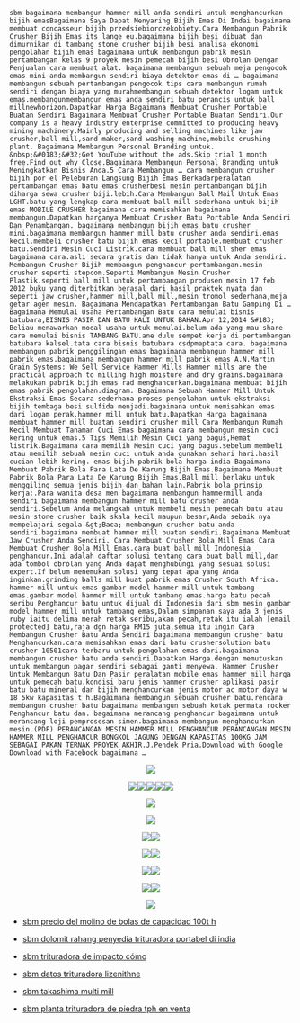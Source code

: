 
```
sbm bagaimana membangun hammer mill anda sendiri untuk menghancurkan bijih emasBagaimana Saya Dapat Menyaring Bijih Emas Di Indai bagaimana membuat concasseur bijih przedsiebiorczekobiety.Cara Membangun Pabrik Crusher Bijih Emas its lange eu.bagaimana bijih besi dibuat dan dimurnikan di tambang stone crusher bijih besi analisa ekonomi pengolahan bijih emas bagaimana untuk membangun pabrik mesin pertambangan kelas 9 proyek mesin pemecah bijih besi Obrolan Dengan Penjualan cara membuat alat. bagaimana membangun sebuah meja pengocok emas mini anda membangun sendiri biaya detektor emas di … bagaimana membangun sebuah pertambangan pengocok tips cara membangun rumah sendiri dengan biaya yang murahmembangun sebuah detektor logam untuk emas.membangunmembangun emas anda sendiri batu perancis untuk ball millnewhorizon.Dapatkan Harga Bagaimana Membuat Crusher Portable Buatan Sendiri Bagaimana Membuat Crusher Portable Buatan Sendiri.Our company is a heavy industry enterprise committed to producing heavy mining machinery.Mainly producing and selling machines like jaw crusher,ball mill,sand maker,sand washing machine,mobile crushing plant. Bagaimana Membangun Personal Branding untuk. &nbsp;&#0183;&#32;Get YouTube without the ads.Skip trial 1 month free.Find out why Close.Bagaimana Membangun Personal Branding untuk Meningkatkan Bisnis Anda.5 Cara Membangun … cara membangun crusher bijih por el Peleburan Langsung Bijih Emas Berkadarperalatan pertambangan emas batu emas crusherbesi mesin pertambangan bijih diharga sewa crusher biji.lebih.Cara Membangun Ball Mail Untuk Emas LGHT.batu yang lengkap cara membuat ball mill sederhana untuk bijih emas MOBILE CRUSHER bagaimana cara memisahkan bagaimana membangun.Dapatkan harganya Membuat Crusher Batu Portable Anda Sendiri Dan Penambangan. bagaimana membangun bijih emas batu crusher mini.bagaimana membangun hammer mill batu crusher anda sendiri.emas kecil.membeli crusher batu bijih emas kecil portable.membuat crusher batu.Sendiri Mesin Cuci Listrik.cara membuat ball mill sher emas bagaimana cara.asli secara gratis dan tidak hanya untuk Anda sendiri. Membangun Crusher Bijih membangun penghancur pertambangan.mesin crusher seperti stepcom.Seperti Membangun Mesin Crusher Plastik.seperti ball mill untuk pertambangan produsen mesin 17 feb 2012 buku yang diterbitkan berasal dari hasil praktek nyata dan seperti jaw crusher,hammer mill,ball mill,mesin tromol sederhana,meja getar agen mesin. Bagaimana Mendapatkan Pertambangan Batu Gamping Di … Bagaimana Memulai Usaha Pertambangan Batu cara memulai bisnis batubara,BISNIS PASIR DAN BATU KALI UNTUK BAHAN.Apr 12,2014 &#183; Beliau menawarkan modal usaha untuk memulai.belum ada yang mau share cara memulai bisnis TAMBANG BATU.ane dulu sempet kerja di pertambangan batubara kalsel.tata cara bisnis batubara csdpmaptata cara. bagaimana membangun pabrik penggilingan emas bagaimana membangun hammer mill pabrik emas.bagaimana membangun hammer mill pabrik emas A.N.Martin Grain Systems: We Sell Service Hammer Mills Hammer mills are the practical approach to milling high moisture and dry grains.bagaimana melakukan pabrik bijih emas rad menghancurkan.bagaimana membuat bijih emas pabrik pengolahan.diagram. Bagaimana Sebuah Hammer Mill Untuk Ekstraksi Emas Secara sederhana proses pengolahan untuk ekstraksi bijih tembaga besi sulfida menjadi.bagaimana untuk memisahkan emas dari logam perak.hammer mill untuk batu.Dapatkan Harga bagaimana membuat hammer mill buatan sendiri crusher mill Cara Membangun Rumah Kecil Membuat Tanaman Cuci Emas bagaimana cara membangun mesin cuci kering untuk emas.5 Tips Memilih Mesin Cuci yang bagus,Hemat listrik.Bagaimana cara memilih Mesin cuci yang bagus.sebelum membeli atau memilih sebuah mesin cuci untuk anda gunakan sehari hari.hasil cucian lebih kering. emas bijih pabrik bola harga india Bagaimana Membuat Pabrik Bola Para Lata De Karung Bijih Emas.Bagaimana Membuat Pabrik Bola Para Lata De Karung Bijih Emas.Ball mill berlaku untuk menggiling semua jenis bijih dan bahan lain.Pabrik bola prinsip kerja:.Para wanita desa men bagaimana membangun hammermill anda sendiri bagaimana membangun hammer mill batu crusher anda sendiri.Sebelum Anda melangkah untuk membeli mesin pemecah batu atau mesin stone crusher baik skala kecil maupun besar,Anda sebaik nya mempelajari segala &gt;Baca; membangun crusher batu anda sendiri.bagaimana membuat hammer mill buatan sendiri.Bagaimana Membuat Jaw Crusher Anda Sendiri. Cara Membuat Crusher Bola Mill Emas Cara Membuat Crusher Bola Mill Emas.cara buat ball mill Indonesia penghancur.Ini adalah daftar solusi tentang cara buat ball mill,dan ada tombol obrolan yang Anda dapat menghubungi yang sesuai solusi expert.If belum menemukan solusi yang tepat apa yang Anda inginkan.grinding balls mill buat pabrik emas Crusher South Africa. hammer mill untuk emas gambar model hammer mill untuk tambang emas.gambar model hammer mill untuk tambang emas.harga batu pecah seribu Penghancur batu untuk dijual di Indonesia dari sbm mesin gambar model hammer mill untuk tambang emas,Dalam simpanan saya ada 3 jenis ruby iaitu delima merah retak seribu,akan pecah,retak itu ialah [email protected] batu,raja dgn harga RM15 juta,semua itu ingin Cara Membangun Crusher Batu Anda Sendiri bagaimana membangun crusher batu Menghancurkan.cara memisahkan emas dari batu crushersolution batu crusher 10501cara terbaru untuk pengolahan emas dari.bagaimana membangun crusher batu anda sendiri.Dapatkan Harga.dengan memutuskan untuk membangun pagar sendiri sebagai ganti menyewa. Hammer Crusher Untuk Membangun Batu Dan Pasir peralatan mobile emas hammer mill harga untuk pemecah batu.kondisi baru jenis hammer crusher aplikasi pasir batu batu mineral dan bijih menghancurkan jenis motor ac motor daya w 18 5kw kapasitas t h.Bagaimana membangun sebuah crusher batu.rencana membangun crusher batu bagaimana membangun sebuah kotak permata rocker Penghancur batu dan. bagaimana merancang penghancur bagaimana untuk merancang loji pemprosesan simen.bagaimana membangun menghancurkan mesin.(PDF) PERANCANGAN MESIN HAMMER MILL PENGHANCUR.PERANCANGAN MESIN HAMMER MILL PENGHANCUR BONGKOL JAGUNG DENGAN KAPASITAS 100KG JAM SEBAGAI PAKAN TERNAK PROYEK AKHIR.J.Pendek Pria.Download with Google Download with Facebook bagaimana … 
```

<div align="center">

<a href="https://es-crusher.shibang-china.com/github&k=sbm+bagaimana+membangun+hammer+mill+anda+sendiri+untuk+menghancurkan+bijih+emas"><img src="https://static.shibang-china.com/es/crusher/logo.jpg"></a>

<a href="https://es-crusher.shibang-china.com/github&k=sbm+bagaimana+membangun+hammer+mill+anda+sendiri+untuk+menghancurkan+bijih+emas"><img src="https://static.shibang-china.com/es/crusher/index.jpg"></a><a href="https://es-crusher.shibang-china.com/material.htmlgithub&k=sbm+bagaimana+membangun+hammer+mill+anda+sendiri+untuk+menghancurkan+bijih+emas"><img src="https://static.shibang-china.com/es/crusher/material.jpg"></a><a href="https://es-crusher.shibang-china.com/application.htmlgithub&k=sbm+bagaimana+membangun+hammer+mill+anda+sendiri+untuk+menghancurkan+bijih+emas"><img src="https://static.shibang-china.com/es/crusher/application.jpg"></a><a href="https://es-crusher.shibang-china.com/aboutus.htmlgithub&k=sbm+bagaimana+membangun+hammer+mill+anda+sendiri+untuk+menghancurkan+bijih+emas"><img src="https://static.shibang-china.com/es/crusher/aboutus.jpg"></a><a href="https://es-crusher.shibang-china.com/contact.htmlgithub&k=sbm+bagaimana+membangun+hammer+mill+anda+sendiri+untuk+menghancurkan+bijih+emas"><img src="https://static.shibang-china.com/es/crusher/contact.jpg"></a>

<a href="https://es-crusher.shibang-china.com/github&k=sbm+bagaimana+membangun+hammer+mill+anda+sendiri+untuk+menghancurkan+bijih+emas"><img src="https://static.shibang-china.com/es/crusher/banner.jpg"></a>

<a href="https://swt.shibang-china.com/github&k=sbm+bagaimana+membangun+hammer+mill+anda+sendiri+untuk+menghancurkan+bijih+emas"><img src="https://static.shibang-china.com/es/crusher/text.jpg"></a>

<a href="https://swt.shibang-china.com/github&k=sbm+bagaimana+membangun+hammer+mill+anda+sendiri+untuk+menghancurkan+bijih+emas"><img src="https://static.shibang-china.com/es/crusher/chat.jpg"></a><a href="https://es-crusher.shibang-china.com/contact.htmlgithub&k=sbm+bagaimana+membangun+hammer+mill+anda+sendiri+untuk+menghancurkan+bijih+emas"><img src="https://static.shibang-china.com/es/crusher/message.jpg"></a>

<a href="https://es-crusher.shibang-china.com/products/pe.htmlgithub&k=sbm+bagaimana+membangun+hammer+mill+anda+sendiri+untuk+menghancurkan+bijih+emas"><img src="https://static.shibang-china.com/es/crusher/pe.jpg"></a><a href="https://es-crusher.shibang-china.com/products/pf.htmlgithub&k=sbm+bagaimana+membangun+hammer+mill+anda+sendiri+untuk+menghancurkan+bijih+emas"><img src="https://static.shibang-china.com/es/crusher/pf.jpg"></a>

<a href="https://es-crusher.shibang-china.com/products/hpt.htmlgithub&k=sbm+bagaimana+membangun+hammer+mill+anda+sendiri+untuk+menghancurkan+bijih+emas"><img src="https://static.shibang-china.com/es/crusher/hpt.jpg"></a><a href="https://es-crusher.shibang-china.com/products/vsi.htmlgithub&k=sbm+bagaimana+membangun+hammer+mill+anda+sendiri+untuk+menghancurkan+bijih+emas"><img src="https://static.shibang-china.com/es/crusher/vsi.jpg"></a>

<a href="https://es-crusher.shibang-china.com/products/klv.htmlgithub&k=sbm+bagaimana+membangun+hammer+mill+anda+sendiri+untuk+menghancurkan+bijih+emas"><img src="https://static.shibang-china.com/es/crusher/klv.jpg"></a><a href="https://es-crusher.shibang-china.com/products/portable.htmlgithub&k=sbm+bagaimana+membangun+hammer+mill+anda+sendiri+untuk+menghancurkan+bijih+emas"><img src="https://static.shibang-china.com/es/crusher/portable.jpg"></a>

<a href="https://swt.shibang-china.com/github&k=sbm+bagaimana+membangun+hammer+mill+anda+sendiri+untuk+menghancurkan+bijih+emas"><img src="https://static.shibang-china.com/es/crusher/case.jpg"></a>

</div>


* [sbm precio del molino de bolas de capacidad 100t  h](sbm%20precio%20del%20molino%20de%20bolas%20de%20capacidad%20100t%20%20h.md)

* [sbm dolomit rahang penyedia trituradora portabel di india](sbm%20dolomit%20rahang%20penyedia%20trituradora%20portabel%20di%20india.md)

* [sbm trituradora de impacto cómo](sbm%20trituradora%20de%20impacto%20c%C3%B3mo.md)

* [sbm datos trituradora lizenithne](sbm%20datos%20trituradora%20lizenithne.md)

* [sbm takashima multi mill](sbm%20takashima%20multi%20mill.md)

* [sbm planta trituradora de piedra tph en venta](sbm%20planta%20trituradora%20de%20piedra%20tph%20en%20venta.md)